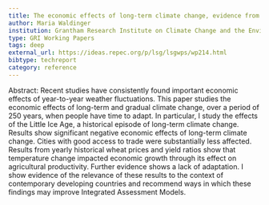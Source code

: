 ```yaml
---
title: The economic effects of long-term climate change, evidence from the little ice age
author: Maria Waldinger
institution: Grantham Research Institute on Climate Change and the Environment
type: GRI Working Papers
tags: deep
external_url: https://ideas.repec.org/p/lsg/lsgwps/wp214.html
bibtype: techreport
category: reference
---
```

Abstract: Recent studies have consistently found important economic effects of year-to-year weather fluctuations. This paper studies the economic effects of long-term and gradual climate change, over a period of 250 years, when people have time to adapt. In particular, I study the effects of the Little Ice Age, a historical episode of long-term climate change. Results show significant negative economic effects of long-term climate change. Cities with good access to trade were substantially less affected. Results from yearly historical wheat prices and yield ratios show that temperature change impacted economic growth through its effect on agricultural productivity. Further evidence shows a lack of adaptation. I show evidence of the relevance of these results to the context of contemporary developing countries and recommend ways in which these findings may improve Integrated Assessment Models.
